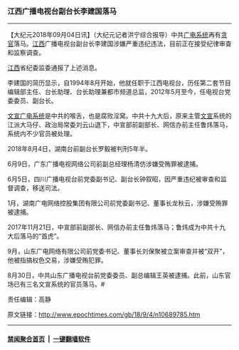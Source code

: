### 江西广播电视台副台长李建国落马
------------------------

<p>【大纪元2018年09月04日讯】（大纪元记者洪宁综合报导）中共<a href="http://www.epochtimes.com/gb/tag/%E5%B9%BF%E7%94%B5%E7%B3%BB%E7%BB%9F.html">广电系统</a>再有<a href="http://www.epochtimes.com/gb/tag/%E8%B4%AA%E5%AE%98.html">贪官</a>落马。<a href="http://www.epochtimes.com/gb/tag/%E6%B1%9F%E8%A5%BF.html">江西</a>广播电视台副台长李建国涉嫌严重违纪违法，目前正在接受纪律审查和监察调查。</p>
<p><a href="http://www.epochtimes.com/gb/tag/%E6%B1%9F%E8%A5%BF.html">江西</a>省纪委监委通报了上述消息。</p>
<p>李建国的简历显示，自1994年8月开始，他就任职于江西电视台，历任第二套节目编辑部主任、台长助理、台长助理兼都市频道总监，2012年5月至今，任电视台党委委员、副台长。</p>
<p><a href="http://www.epochtimes.com/gb/tag/%E6%96%87%E5%AE%A3.html">文宣</a><a href="http://www.epochtimes.com/gb/tag/%E5%B9%BF%E7%94%B5%E7%B3%BB%E7%BB%9F.html">广电系统</a>是中共的喉舌，也是腐败淫窝。中共十九大后，原来主管<a href="http://www.epochtimes.com/gb/tag/%E6%96%87%E5%AE%A3.html">文宣</a>系统的江派大马仔、政治局常委刘云山退下，中宣部前副部长、网信办前主任鲁炜落马，系统内不少官员被处理。</p>
<p>2018年8月4日，湖南台前副台长罗毅被判刑5年半。</p>
<p>6月9日，广东广播电视网络公司前副总经理杨清仿涉嫌受贿罪被逮捕。</p>
<p>6月5日，四川广播电视台前党委副书记、副台长钟叙昭，因严重违纪被审查和监督调查，移送司法。</p>
<p>1月，湖南广电网络控股集团有限公司前党委副书记、董事长龙秋云，涉嫌受贿罪被逮捕。</p>
<p>2017年11月21日，中宣部前副部长、网信办前主任鲁炜落马；鲁炜成为中共十九大后落马的“首虎”。</p>
<p>9月，山东广电网络有限公司前党委书记、董事长刘保聚被立案审查并被“双开”，他被指搞权色交易，涉嫌受贿犯罪。</p>
<p>8月30日，中共山东广播电视台前党委委员、副总编辑王英被逮捕。此前，山东官场已有三名文宣系统的官员落马。#</p>
<p>责任编辑：高静</p>

原文链接：http://www.epochtimes.com/gb/18/9/4/n10689785.htm


------------------------
#### [禁闻聚合首页](https://github.com/gfw-breaker/banned-news/blob/master/README.md) &nbsp;|&nbsp;  [一键翻墙软件](https://github.com/gfw-breaker/nogfw/blob/master/README.md)